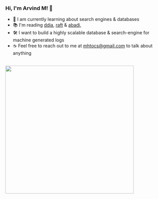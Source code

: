 ### Hi, I'm Arvind M!  :wave:

- 🌱 I am currently learning about search engines & databases
- 📚 I'm reading [ddia](https://stratos.seas.harvard.edu/files/stratos/files/columnstoresfntdbs.pdf), [raft](https://raft.github.io/) & [abadi](https://stratos.seas.harvard.edu/files/stratos/files/columnstoresfntdbs.pdf),
- 🛠️ I want to build a highly scalable database & search-engine for machine generated logs
- ☕️ Feel free to reach out to me at mhtocs@gmail.com to talk about anything
<br />
<img src = "https://github-readme-stats.vercel.app/api?username=mhtocs&show_icons=false&&count_private=true&bg_color=00000000&text_color=777" width = 400>
